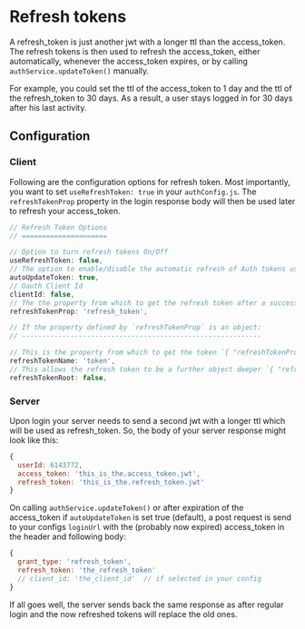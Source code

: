# Refresh tokens

A refresh_token is just another jwt with a longer ttl than the access_token. The refresh tokens is then used to refresh the access_token, either automatically, whenever the access_token expires, or by calling `authService.updateToken()` manually.

For example, you could set the ttl of the access_token to 1 day and the ttl of the refresh_token to 30 days. As a result, a user stays logged in for 30 days after his last activity.

## Configuration

### Client

Following are the configuration options for refresh token. Most importantly, you want to set `useRefreshToken: true` in your `authConfig.js`. The `refreshTokenProp` property in the login response body will then be used later to refresh your access_token.

```js
// Refresh Token Options
// =====================

// Option to turn refresh tokens On/Off
useRefreshToken: false,
// The option to enable/disable the automatic refresh of Auth tokens using Refresh Tokens
autoUpdateToken: true,
// Oauth Client Id
clientId: false,
// The the property from which to get the refresh token after a successful token refresh
refreshTokenProp: 'refresh_token',

// If the property defined by `refreshTokenProp` is an object:
// -----------------------------------------------------------

// This is the property from which to get the token `{ "refreshTokenProp": { "refreshTokenName" : '...' } }`
refreshTokenName: 'token',
// This allows the refresh token to be a further object deeper `{ "refreshTokenProp": { "refreshTokenRoot" : { "refreshTokenName" : '...' } } }`
refreshTokenRoot: false,

```

### Server

Upon login your server needs to send a second jwt with a longer ttl which will be used as refresh_token. So, the body of your server response might look like this:

```js
{
  userId: 6143772,
  access_token: 'this_is_the.access_token.jwt',
  refresh_token: 'this_is_the.refresh_token.jwt'
}
```

On calling `authService.updateToken()` or after expiration of the access_token if `autoUpdateToken` is set true (default), a post request is send to your configs `loginUrl` with the (probably now expired) access_token in the header and following body:

```js
{
  grant_type: 'refresh_token',
  refresh_token: 'the_refresh_token'
  // client_id: 'the_client_id'  // if selected in your config
}
```

If all goes well, the server sends back the same response as after regular login and the now refreshed tokens will replace the old ones.
